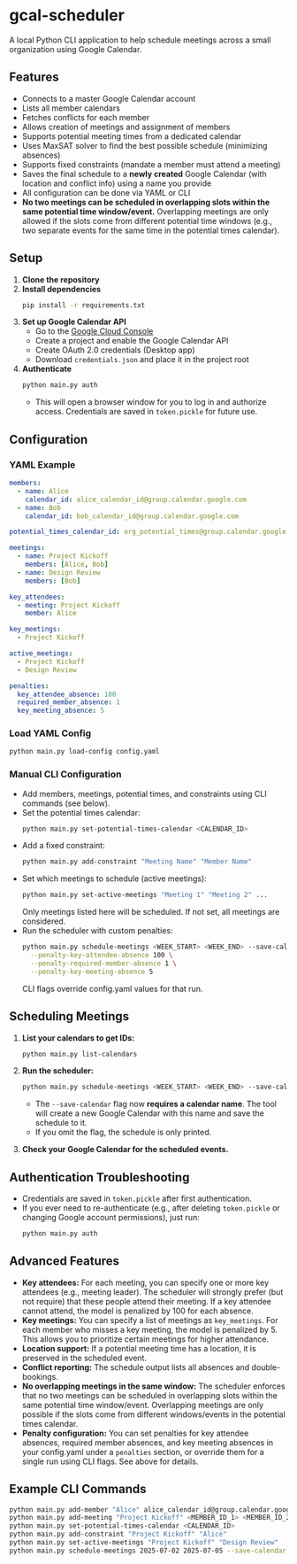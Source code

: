 # gcal-scheduler

A local Python CLI application to help schedule meetings across a small organization using Google Calendar.

## Features
- Connects to a master Google Calendar account
- Lists all member calendars
- Fetches conflicts for each member
- Allows creation of meetings and assignment of members
- Supports potential meeting times from a dedicated calendar
- Uses MaxSAT solver to find the best possible schedule (minimizing absences)
- Supports fixed constraints (mandate a member must attend a meeting)
- Saves the final schedule to a **newly created** Google Calendar (with location and conflict info) using a name you provide
- All configuration can be done via YAML or CLI
- **No two meetings can be scheduled in overlapping slots within the same potential time window/event.** Overlapping meetings are only allowed if the slots come from different potential time windows (e.g., two separate events for the same time in the potential times calendar).

## Setup

1. **Clone the repository**
2. **Install dependencies**
   ```bash
   pip install -r requirements.txt
   ```
3. **Set up Google Calendar API**
   - Go to the [Google Cloud Console](https://console.cloud.google.com/)
   - Create a project and enable the Google Calendar API
   - Create OAuth 2.0 credentials (Desktop app)
   - Download `credentials.json` and place it in the project root
4. **Authenticate**
   ```bash
   python main.py auth
   ```
   - This will open a browser window for you to log in and authorize access. Credentials are saved in `token.pickle` for future use.

## Configuration

### **YAML Example**
```yaml
members:
  - name: Alice
    calendar_id: alice_calendar_id@group.calendar.google.com
  - name: Bob
    calendar_id: bob_calendar_id@group.calendar.google.com

potential_times_calendar_id: org_potential_times@group.calendar.google.com

meetings:
  - name: Project Kickoff
    members: [Alice, Bob]
  - name: Design Review
    members: [Bob]

key_attendees:
  - meeting: Project Kickoff
    member: Alice

key_meetings:
  - Project Kickoff

active_meetings:
  - Project Kickoff
  - Design Review

penalties:
  key_attendee_absence: 100
  required_member_absence: 1
  key_meeting_absence: 5
```

### **Load YAML Config**
```bash
python main.py load-config config.yaml
```

### **Manual CLI Configuration**
- Add members, meetings, potential times, and constraints using CLI commands (see below).
- Set the potential times calendar:
  ```bash
  python main.py set-potential-times-calendar <CALENDAR_ID>
  ```
- Add a fixed constraint:
  ```bash
  python main.py add-constraint "Meeting Name" "Member Name"
  ```
- Set which meetings to schedule (active meetings):
  ```bash
  python main.py set-active-meetings "Meeting 1" "Meeting 2" ...
  ```
  Only meetings listed here will be scheduled. If not set, all meetings are considered.
- Run the scheduler with custom penalties:
  ```bash
  python main.py schedule-meetings <WEEK_START> <WEEK_END> --save-calendar "My Weekly Schedule" \
    --penalty-key-attendee-absence 100 \
    --penalty-required-member-absence 1 \
    --penalty-key-meeting-absence 5
  ```
  CLI flags override config.yaml values for that run.

## Scheduling Meetings

1. **List your calendars to get IDs:**
   ```bash
   python main.py list-calendars
   ```
2. **Run the scheduler:**
   ```bash
   python main.py schedule-meetings <WEEK_START> <WEEK_END> --save-calendar "My Weekly Schedule"
   ```
   - The `--save-calendar` flag now **requires a calendar name**. The tool will create a new Google Calendar with this name and save the schedule to it.
   - If you omit the flag, the schedule is only printed.

3. **Check your Google Calendar for the scheduled events.**

## Authentication Troubleshooting
- Credentials are saved in `token.pickle` after first authentication.
- If you ever need to re-authenticate (e.g., after deleting `token.pickle` or changing Google account permissions), just run:
  ```bash
  python main.py auth
  ```

## Advanced Features
- **Key attendees:** For each meeting, you can specify one or more key attendees (e.g., meeting leader). The scheduler will strongly prefer (but not require) that these people attend their meeting. If a key attendee cannot attend, the model is penalized by 100 for each absence.
- **Key meetings:** You can specify a list of meetings as `key_meetings`. For each member who misses a key meeting, the model is penalized by 5. This allows you to prioritize certain meetings for higher attendance.
- **Location support:** If a potential meeting time has a location, it is preserved in the scheduled event.
- **Conflict reporting:** The schedule output lists all absences and double-bookings.
- **No overlapping meetings in the same window:** The scheduler enforces that no two meetings can be scheduled in overlapping slots within the same potential time window/event. Overlapping meetings are only possible if the slots come from different windows/events in the potential times calendar.
- **Penalty configuration:** You can set penalties for key attendee absences, required member absences, and key meeting absences in your config.yaml under a `penalties` section, or override them for a single run using CLI flags. See above for details.

## Example CLI Commands
```bash
python main.py add-member "Alice" alice_calendar_id@group.calendar.google.com
python main.py add-meeting "Project Kickoff" <MEMBER_ID_1> <MEMBER_ID_2>
python main.py set-potential-times-calendar <CALENDAR_ID>
python main.py add-constraint "Project Kickoff" "Alice"
python main.py set-active-meetings "Project Kickoff" "Design Review"
python main.py schedule-meetings 2025-07-02 2025-07-05 --save-calendar "My Weekly Schedule"
```